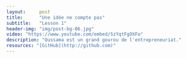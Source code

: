 ```yaml
---
layout:     post
title:      "Une idée ne compte pas"
subtitle:   "Lesson 1"
header-img: "img/post-bg-06.jpg"
video: "https://www.youtube.com/embed/SzYqtFgOXFo"
description: "Oussama est un grand gourou de l'entrepreneuriat."
resources: "[GitHub](http://github.com)"
---
```

